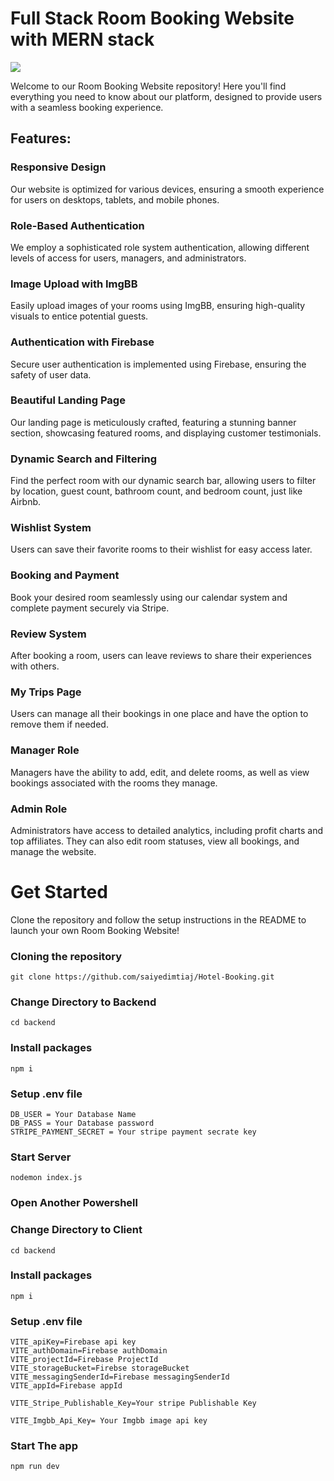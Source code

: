 # Full Stack Room Booking Website with MERN stack
![](https://i.ibb.co/9NZ6MTp/airbnb.png)

Welcome to our Room Booking Website repository! Here you'll find everything you need to know about our platform, designed to provide users with a seamless booking experience.

## Features:

### Responsive Design

Our website is optimized for various devices, ensuring a smooth experience for users on desktops, tablets, and mobile phones.
### Role-Based Authentication

We employ a sophisticated role system authentication, allowing different levels of access for users, managers, and administrators.
### Image Upload with ImgBB

Easily upload images of your rooms using ImgBB, ensuring high-quality visuals to entice potential guests.
### Authentication with Firebase

Secure user authentication is implemented using Firebase, ensuring the safety of user data.
### Beautiful Landing Page

Our landing page is meticulously crafted, featuring a stunning banner section, showcasing featured rooms, and displaying customer testimonials.
### Dynamic Search and Filtering

Find the perfect room with our dynamic search bar, allowing users to filter by location, guest count, bathroom count, and bedroom count, just like Airbnb.
### Wishlist System

Users can save their favorite rooms to their wishlist for easy access later.
### Booking and Payment

Book your desired room seamlessly using our calendar system and complete payment securely via Stripe.
### Review System

After booking a room, users can leave reviews to share their experiences with others.
### My Trips Page

Users can manage all their bookings in one place and have the option to remove them if needed.
### Manager Role

Managers have the ability to add, edit, and delete rooms, as well as view bookings associated with the rooms they manage.
### Admin Role

Administrators have access to detailed analytics, including profit charts and top affiliates. They can also edit room statuses, view all bookings, and manage the website.

# Get Started

Clone the repository and follow the setup instructions in the README to launch your own Room Booking Website!

### Cloning the repository

```shell
git clone https://github.com/saiyedimtiaj/Hotel-Booking.git
```
### Change Directory to Backend

```shell
cd backend
```
### Install packages

```shell
npm i
```
### Setup .env file

```shell
DB_USER = Your Database Name
DB_PASS = Your Database password
STRIPE_PAYMENT_SECRET = Your stripe payment secrate key
```
### Start Server

```shell
nodemon index.js
```

### Open Another Powershell
### Change Directory to Client

```shell
cd backend
```

### Install packages

```shell
npm i
```

### Setup .env file

```shell
VITE_apiKey=Firebase api key
VITE_authDomain=Firebase authDomain
VITE_projectId=Firebase ProjectId
VITE_storageBucket=Firebse storageBucket
VITE_messagingSenderId=Firebase messagingSenderId
VITE_appId=Firebase appId

VITE_Stripe_Publishable_Key=Your stripe Publishable Key

VITE_Imgbb_Api_Key= Your Imgbb image api key
```
### Start The app

```shell
npm run dev
```
